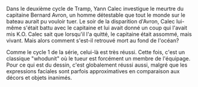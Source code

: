 Dans le deuxième cycle de Tramp, Yann Calec investigue le meurtre du capitaine Bernard Avron, un homme détestable que tout le monde sur le bateau aurait pu vouloir tuer. Le soir de la disparition d'Avron, Calec lui-même s'était battu avec le capitaine et lui avait donné un coup qui l'avait mis K.O. Calec sait que lorsqu'il l'a quitté, le capitaine était assommé, mais vivant. Mais alors comment s'est-il retrouvé mort au fond de l'océan?

Comme le cycle 1 de la série, celui-là est très réussi. Cette fois, c'est un classique "whodunit" où le tueur est forcément un membre de l'équipage. Pour ce qui est du dessin, c'est globalement réussi aussi, malgré que les expressions faciales sont parfois approximatives en comparaison aux décors et objets inanimés.
